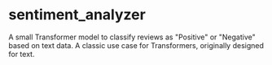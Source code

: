 # sentiment_analyzer
A small Transformer model to classify reviews as "Positive" or "Negative" based on text data. A classic use case for Transformers, originally designed for text.
